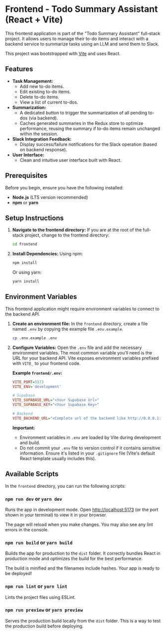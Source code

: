 # Frontend - Todo Summary Assistant (React + Vite)

This frontend application is part of the "Todo Summary Assistant" full-stack project. It allows users to manage their to-do items and interact with a backend service to summarize tasks using an LLM and send them to Slack.

This project was bootstrapped with [Vite](https://vitejs.dev/) and uses React.

## Features

- **Task Management:**
    - Add new to-do items.
    - Edit existing to-do items.
    - Delete to-do items.
    - View a list of current to-dos.
- **Summarization:**
    - A dedicated button to trigger the summarization of all pending to-dos (via backend).
    - Caches generated summaries in the Redux store to optimize performance, reusing the summary if to-do items remain unchanged within the session.
- **Slack Integration Feedback:**
    - Display success/failure notifications for the Slack operation (based on backend response).
- **User Interface:**
    - Clean and intuitive user interface built with React.

## Prerequisites

Before you begin, ensure you have the following installed:

- **Node.js** (LTS version recommended)
- **npm** or **yarn**

## Setup Instructions

1.  **Navigate to the frontend directory:**
    If you are at the root of the full-stack project, change to the frontend directory:
    ```bash
    cd frontend
    ```

2.  **Install Dependencies:**
    Using npm:
    ```bash
    npm install
    ```
    Or using yarn:
    ```bash
    yarn install
    ```

## Environment Variables

This frontend application might require environment variables to connect to the backend API.

1.  **Create an environment file:**
    In the `frontend` directory, create a file named `.env` by copying the example file `.env.example`.
    ```bash
    cp .env.example .env
    ```

2.  **Configure Variables:**
    Open the `.env` file and add the necessary environment variables. The most common variable you'll need is the URL for your backend API. Vite exposes environment variables prefixed with `VITE_` to your frontend code.

    **Example `frontend/.env`:**
    ```ini
    VITE_PORT=5173
    VITE_ENV='development'

    # Supabase
    VITE_SUPABASE_URL="<Your Supabase Url>"
    VITE_SUPABASE_KEY="<Your Supabase Key>"

    # Backend
    VITE_BACKEND_URL="<Complete url of the backend like http://0.0.0.1:3000"
    ```

    **Important:**
    - Environment variables in `.env` are loaded by Vite during development and build.
    - Do not commit your `.env` file to version control if it contains sensitive information. Ensure it's listed in your `.gitignore` file (Vite's default React template usually includes this).

## Available Scripts

In the `frontend` directory, you can run the following scripts:

### `npm run dev` or `yarn dev`

Runs the app in development mode.
Open [http://localhost:5173](http://localhost:5173) (or the port shown in your terminal) to view it in your browser.

The page will reload when you make changes.
You may also see any lint errors in the console.

### `npm run build` or `yarn build`

Builds the app for production to the `dist` folder.
It correctly bundles React in production mode and optimizes the build for the best performance.

The build is minified and the filenames include hashes.
Your app is ready to be deployed!

### `npm run lint` or `yarn lint`

Lints the project files using ESLint.

### `npm run preview` or `yarn preview`

Serves the production build locally from the `dist` folder. This is a way to test the production build before deploying.